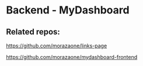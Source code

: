 # Backend - MyDashboard


## Related repos:
https://github.com/morazaone/links-page

https://github.com/morazaone/mydashboard-frontend
